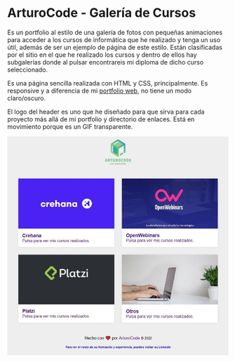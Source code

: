 # ArturoCode - Galería de Cursos

Es un portfolio al estilo de una galería de fotos con pequeñas animaciones para acceder a los cursos de informática que he realizado y tenga un uso útil, además de ser un ejemplo de página de este estilo. Están clasificadas por el sitio en el que he realizado los cursos y dentro de ellos hay subgalerías donde al pulsar encontrareis mi diploma de dicho curso seleccionado.

Es una página sencilla realizada con HTML y CSS, principalmente. Es responsive y a diferencia de mi <a href="https://arturocode.github.io/">portfolio web</a>, no tiene un modo claro/oscuro.

El logo del header es uno que he diseñado para que sirva para cada proyecto más allá de mi portfolio y directorio de enlaces. Está en movimiento porque es un GIF transparente.

<img src="images/cursos_pc.jpg" />